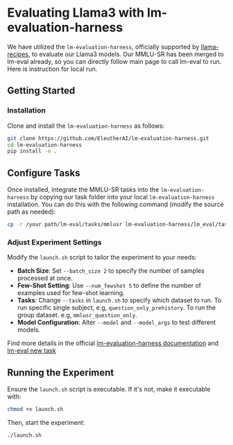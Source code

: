 # Evaluating Llama3 with lm-evaluation-harness

We have utilized the `lm-evaluation-harness`, officially supported by [llama-recipes](https://github.com/meta-llama/llama-recipes/tree/main/recipes/evaluation), to evaluate our Llama3 models. Our MMLU-SR has been merged to lm-eval already, so you can directly follow main page to call lm-eval to run. Here is instruction for local run.

## Getting Started

### Installation

Clone and install the `lm-evaluation-harness` as follows:

```bash
git clone https://github.com/EleutherAI/lm-evaluation-harness.git
cd lm-evaluation-harness
pip install -e .
```

## Configure Tasks
Once installed, integrate the MMLU-SR tasks into the `lm-evaluation-harness` by copying our task folder into your local `lm-evaluation-harness` installation. You can do this with the following command (modify the source path as needed):
```bash
cp -r /your path/lm-eval/tasks/mmlusr lm-evaluation-harness/lm_eval/tasks
```

### Adjust Experiment Settings

Modify the `launch.sh` script to tailor the experiment to your needs:

- **Batch Size**: Set `--batch_size 2` to specify the number of samples processed at once.
- **Few-Shot Setting**: Use `--num_fewshot 5` to define the number of examples used for few-shot learning.
- **Tasks**: Change `--tasks` in `launch.sh` to specify which dataset to run. To run specific single subject, e.g, `question_only_prehistory`. To run the group dataset. e.g, `mmlusr_question_only`.
- **Model Configuration**: Alter `--model` and `--model_args` to test different models.


Find more details in the official [lm-evaluation-harness documentation](https://github.com/EleutherAI/lm-evaluation-harness/tree/main) and [lm-eval new task](https://github.com/EleutherAI/lm-evaluation-harness/blob/main/docs/new_task_guide.md)

## Running the Experiment
Ensure the `launch.sh` script is executable. If it's not, make it executable with:
```bash
chmod +x launch.sh
```
Then, start the experiment:
```bash
./launch.sh
```
